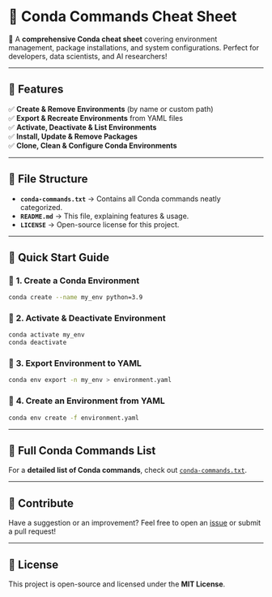 # 🐍 Conda Commands Cheat Sheet

🚀 A **comprehensive Conda cheat sheet** covering environment management, package installations, and system configurations. Perfect for developers, data scientists, and AI researchers!

---

## 📖 Features

✅ **Create & Remove Environments** (by name or custom path)  
✅ **Export & Recreate Environments** from YAML files  
✅ **Activate, Deactivate & List Environments**  
✅ **Install, Update & Remove Packages**  
✅ **Clone, Clean & Configure Conda Environments**  

---

## 📂 File Structure

- **`conda-commands.txt`** → Contains all Conda commands neatly categorized.  
- **`README.md`** → This file, explaining features & usage.  
- **`LICENSE`** → Open-source license for this project.  

---

## 🚀 Quick Start Guide

### 🔹 **1. Create a Conda Environment**
```sh
conda create --name my_env python=3.9
```

### 🔹 **2. Activate & Deactivate Environment**
```sh
conda activate my_env
conda deactivate
```

### 🔹 **3. Export Environment to YAML**
```sh
conda env export -n my_env > environment.yaml
```

### 🔹 **4. Create an Environment from YAML**
```sh
conda env create -f environment.yaml
```

---

## 📜 Full Conda Commands List
For a **detailed list of Conda commands**, check out [`conda-commands.txt`](./conda-commands.txt).

---

## 🌟 Contribute
Have a suggestion or an improvement? Feel free to open an [issue](https://github.com/your-username/conda-commands-cheatsheet/issues) or submit a pull request!

---

## 📄 License
This project is open-source and licensed under the **MIT License**.
